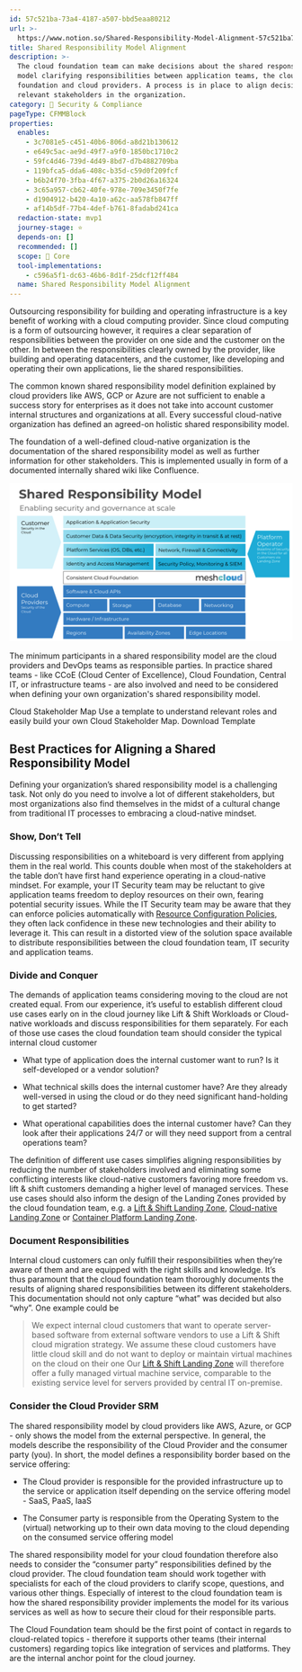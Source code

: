 ```yaml
---
id: 57c521ba-73a4-4187-a507-bbd5eaa80212
url: >-
  https://www.notion.so/Shared-Responsibility-Model-Alignment-57c521ba73a44187a507bbd5eaa80212
title: Shared Responsibility Model Alignment
description: >-
  The cloud foundation team can make decisions about the shared responsibility
  model clarifying responsibilities between application teams, the cloud
  foundation and cloud providers. A process is in place to align decisions with
  relevant stakeholders in the organization. 
category: 🔖 Security & Compliance
pageType: CFMMBlock
properties:
  enables:
    - 3c7081e5-c451-40b6-806d-a8d21b130612
    - e649c5ac-ae9d-49f7-a9f0-1850bc1710c2
    - 59fc4d46-739d-4d49-8bd7-d7b4882709ba
    - 119bfca5-dda6-408c-b35d-c59d0f209fcf
    - b6b24f70-3fba-4f67-a375-2b0d26a16324
    - 3c65a957-cb62-40fe-978e-709e3450f7fe
    - d1904912-b420-4a10-a62c-aa578fb847ff
    - af14b5df-77b4-4def-b761-8fadabd241ca
  redaction-state: mvp1
  journey-stage: ⭐️
  depends-on: []
  recommended: []
  scope: 🏢 Core
  tool-implementations:
    - c596a5f1-dc63-46b6-8d1f-25dcf12ff484
  name: Shared Responsibility Model Alignment
---
```


Outsourcing responsibility for building and operating infrastructure is a key benefit of working with a cloud computing provider. Since cloud computing is a form of outsourcing however, it requires a clear separation of responsibilities between the provider on one side and the customer on the other. In between the responsibilities clearly owned by the provider, like building and operating datacenters, and the customer, like developing and operating their own applications, lie the shared responsibilities. 

The common known shared responsibility model definition explained by cloud providers like AWS, GCP or Azure are not sufficient to enable a success story for enterprises as it does not take into account customer internal structures and organizations at all. Every successful cloud-native organization has defined an agreed-on holistic shared responsibility model.

The foundation of a well-defined cloud-native organization is the documentation of the shared responsibility model as well as further information for other stakeholders. This is implemented usually in form of a documented internally shared wiki like Confluence.

![image-a225542d-2bd5-434a-a62d-c469db0f453a](./a225542d-2bd5-434a-a62d-c469db0f453a.png)

The minimum participants in a shared responsibility model are the cloud providers and DevOps teams as responsible parties. In practice shared teams - like CCoE (Cloud Center of Excellence), Cloud Foundation, Central IT, or infrastructure teams - are also involved and need to be considered when defining your own organization's shared responsibility model.

<!--notion-markdown-cms:raw-->
<CallToAction>
  <CtaHeader>Cloud Stakeholder Map</CtaHeader>
  <CtaText>Use a template to understand relevant roles and easily build your own Cloud Stakeholder Map.</CtaText>
  <CtaButton class="btn-primary" url="https://www.meshcloud.io/cloudfoundation-stakeholder-map/">Download Template</CtaButton>
</CallToAction>

## Best Practices for Aligning a Shared Responsibility Model

Defining your organization’s shared responsibility model is a challenging task. Not only do you need to involve a lot of different stakeholders, but most organizations also find themselves in the midst of a cultural change from traditional IT processes to embracing a cloud-native mindset. 

### Show, Don’t Tell

Discussing responsibilities on a whiteboard is very different from applying them in the real world. This counts double when most of the stakeholders at the table don’t have first hand experience operating in a cloud-native mindset. For example, your IT Security team may be reluctant to give  application teams freedom to deploy resources on their own, fearing potential security issues. While the IT Security team may be aware that they can enforce policies automatically with [Resource Configuration Policies](./resource-configuration-policies.md), they often lack confidence in these new technologies and their ability to leverage it. This can result in a distorted view of the solution space available to distribute responsibilities between the cloud foundation team, IT security and application teams.

### Divide and Conquer

The demands of application teams considering moving to the cloud are not created equal. From our experience, it’s useful to establish different cloud use cases early on in the cloud journey like Lift & Shift Workloads or Cloud-native workloads and discuss responsibilities for them separately. For each of those use cases the cloud foundation team should consider the typical internal cloud customer

- What type of application does the internal customer want to run? Is it self-developed or a vendor solution?

- What technical skills does the internal customer have? Are they already well-versed in using the cloud or do they need significant hand-holding to get started?

- What operational capabilities does the internal customer have? Can they look after their applications 24/7 or will they need support from a central operations team?

The definition of different use cases simplifies aligning responsibilities by reducing the number of stakeholders involved and eliminating some conflicting interests like cloud-native customers favoring more freedom vs. lift & shift customers demanding a higher level of managed services. These use cases should also inform the design of the Landing Zones provided by the cloud foundation team, e.g. a [Lift & Shift Landing Zone](../tenant-management/lift-and-shift-landing-zone.md), [Cloud-native Landing Zone](../tenant-management/cloud-native-landing-zone.md) or [Container Platform Landing Zone](../tenant-management/container-platform-landing-zone.md).

### Document Responsibilities

Internal cloud customers can only fulfill their responsibilities when they’re aware of them and are equipped with the right skills and knowledge. It’s thus paramount that the cloud foundation team thoroughly documents the results of aligning shared responsibilities between its different stakeholders. This documentation should not only capture “what” was decided but also “why”. One example could be

> We expect internal cloud customers that want to operate server-based software from external software vendors to use a Lift & Shift cloud migration strategy. We assume these cloud customers have little cloud skill and do not want to deploy or maintain virtual machines on the cloud on their one  Our [Lift & Shift Landing Zone](../tenant-management/lift-and-shift-landing-zone.md) will therefore offer a fully managed virtual machine service, comparable to the existing service level for servers provided by central IT on-premise.

### Consider the Cloud Provider SRM

The shared responsibility model by cloud providers like AWS, Azure, or GCP - only shows the model from the external perspective. In general, the models describe the responsibility of the Cloud Provider and the consumer party (you). In short, the model defines a responsibility border based on the service offering:

- The Cloud provider is responsible for the provided infrastructure up to the service or application itself depending on the service offering model - SaaS, PaaS, IaaS

- The Consumer party is responsible from the Operating System to the (virtual) networking up to their own data moving to the cloud depending on the consumed service offering model

The shared responsibility model for your cloud foundation therefore also needs to consider the “consumer party” responsibilities defined by the cloud provider. The cloud foundation team should work together with specialists for each of the cloud providers to clarify  scope, questions, and various other things. Especially of interest to the cloud foundation team is how the shared responsibility provider implements the model for its various services as well as how to secure their cloud for their responsible parts.

The Cloud Foundation team should be the first point of contact in regards to cloud-related topics - therefore it supports other teams (their internal customers) regarding topics like integration of services and platforms. They are the internal anchor point for the cloud journey.

